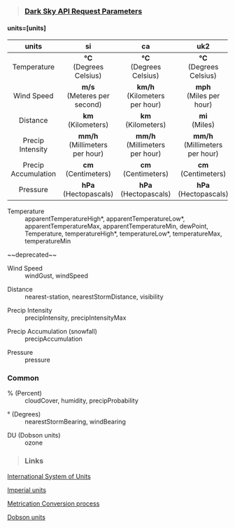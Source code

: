 >### [Dark Sky API Request Parameters][1]
[1]:https://darksky.net/dev/docs#forecast-request
#### units=[units] 

|units|si|ca|uk2|us|auto|
|:----------:|:----------:|:----------:|:----------:|:----------:|:----------:|
|Temperature|**°C**<br>(Degrees Celsius)|**°C**<br>(Degrees Celsius)|**°C**<br>(Degrees Celsius)|**°F**<br>(Degrees Fahrenheit)|-|
|Wind Speed|**m/s**<br>(Meteres per second)|**km/h**<br>(Kilometers per hour)|**mph**<br>(Miles per hour)|**mph**<br>(Miles per hour)|-|
|Distance|**km**<br>(Kilometers)|**km**<br>(Kilometers)|**mi**<br>(Miles)|**mi**<br>(Miles)|-|
|Precip Intensity|**mm/h**<br>(Millimeters per hour)|**mm/h**<br>(Millimeters per hour)|**mm/h**<br>(Millimeters per hour)|**in/h**<br>(Inches per hour)|-|
|Precip Accumulation|**cm**<br>(Centimeters)|**cm**<br>(Centimeters)|**cm**<br>(Centimeters)|**in**<br>(Inches)|-|
|Pressure|**hPa**<br>(Hectopascals)|**hPa**<br>(Hectopascals)|**hPa**<br>(Hectopascals)|**mbar**<br>(Millibar)|-|


<dl><dt>Temperature</dt><dd>apparentTemperatureHigh*, apparentTemperatureLow*, apparentTemperatureMax, apparentTemperatureMin, dewPoint, Temperature, temperatureHigh*, temperatureLow*, temperatureMax, temperatureMin</dd></dl>
~~deprecated~~
<dl><dt>Wind Speed</dt><dd>windGust, windSpeed</dd></dl>
<dl><dt>Distance</dt><dd>nearest-station, nearestStormDistance, visibility</dd></dl>
<dl><dt>Precip Intensity</dt><dd>precipIntensity, precipIntensityMax</dd></dl>
<dl><dt>Precip Accumulation (snowfall)</dt><dd>precipAccumulation</dd></dl>
<dl><dt>Pressure</dt><dd>pressure</dd></dl>

### Common
<dl><dt>% (Percent)</dt><dd>cloudCover, humidity, precipProbability</dd></dl>
<dl><dt>° (Degrees)</dt><dd>nearestStormBearing, windBearing</dd></dl>
<dl><dt>DU (Dobson units)</dt><dd>ozone</dd></dl>



>### Links

[International System of Units](https://en.wikipedia.org/wiki/International_System_of_Units)

[Imperial units](https://en.wikipedia.org/wiki/Imperial_units)

[Metrication Conversion process](https://en.wikipedia.org/wiki/Metrication#Conversion_process)

[Dobson units](https://en.wikipedia.org/wiki/Dobson_unit)

